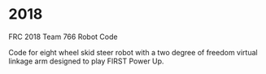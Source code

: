 # 2018
FRC 2018 Team 766 Robot Code

Code for eight wheel skid steer robot with a two degree of freedom virtual linkage arm designed to play FIRST Power Up. 
